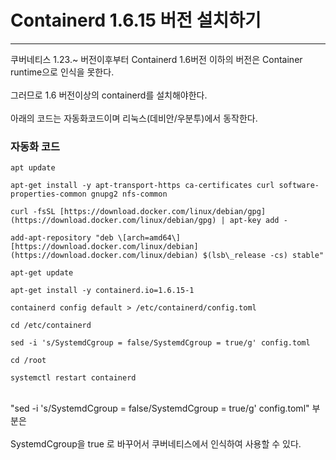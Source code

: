 # Containerd 1.6.15 버전 설치하기
----------

쿠버네티스 1.23.~ 버전이후부터 Containerd 1.6버전 이하의 버전은 Container runtime으로 인식을 못한다.
<br><br>
그러므로 1.6 버전이상의 containerd를 설치해야한다.
<br><br>
아래의 코드는 자동화코드이며 리눅스(데비안/우분투)에서 동작한다.


### 자동화 코드
	apt update  

	apt-get install -y apt-transport-https ca-certificates curl software-properties-common gnupg2 nfs-common  

	curl -fsSL [https://download.docker.com/linux/debian/gpg](https://download.docker.com/linux/debian/gpg) | apt-key add -  

	add-apt-repository "deb \[arch=amd64\] [https://download.docker.com/linux/debian](https://download.docker.com/linux/debian) $(lsb\_release -cs) stable"  

	apt-get update  

	apt-get install -y containerd.io=1.6.15-1  

	containerd config default > /etc/containerd/config.toml  

	cd /etc/containerd  

	sed -i 's/SystemdCgroup = false/SystemdCgroup = true/g' config.toml  

	cd /root  

	systemctl restart containerd
<br>
"sed -i 's/SystemdCgroup = false/SystemdCgroup = true/g' config.toml" 부분은
<br>
<br>
SystemdCgroup을 true 로 바꾸어서 쿠버네티스에서 인식하여 사용할 수 있다.
